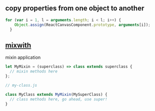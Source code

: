 copy properties from one object to another
---
```javascript
for (var i = 1, l = arguments.length; i < l; i++) {
    Object.assign(ReactCanvasComponent.prototype, arguments[i]);
  }
```

[mixwith](https://github.com/justinfagnani/mixwith.js)
---
mixin application
```js
let MyMixin = (superclass) => class extends superclass {
  // mixin methods here
};

// my-class.js

class MyClass extends MyMixin(MySuperClass) {
  // class methods here, go ahead, use super!
}
```
